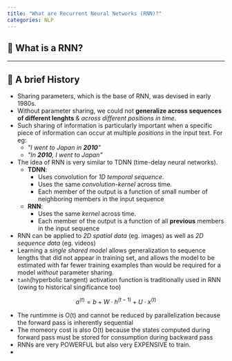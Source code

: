 ```yaml
---
title: "What are Recurrent Neural Networks (RNN)?"
categories: NLP
---
```


## 🤔 What is a RNN?

---

## 🔄 A brief History

- Sharing parameters, which is the base of RNN, was devised in early 1980s.
- Without parameter sharing, we could not **generalize across sequences of different lenghts** & _across different positions in time_.
- Such sharing of information is particularly important when a specific piece of information can occur at multiple _positions_ in the input text. For eg:
  - _"I went to Japan in **2010**"_
  - _"In **2010**, I went to Japan"_
- The idea of RNN is very similar to TDNN (time-delay neural networks).
  - **TDNN**:
    - Uses convolution for _1D temporal sequence_.
    - Uses the same _convolution-kernel_ across time.
    - Each member of the output is a function of small number of neighboring members in the input sequence
  - **RNN**:
    - Uses the same _kernel_ across time.
    - Each member of the output is a function of all **previous** members in the input sequence
- RNN can be applied to _2D spatial data_ (eg. images) as well as _2D sequence data_ (eg. videos)
- Learning a _single shared model_ allows generalization to sequence lengths that did not appear in training set, and allows the model to be estimated with far fewer training examples than would be required for a model _without_ parameter sharing.
- `tanh`(hyperbolic tangent) activation function is traditionally used in RNN (owing to historical singificance too)

$$
a^{(t)} = b + W\cdot h^{(t-1)} + U\cdot x^{(t)}
$$

- The runtimme is O(t) and cannot be reduced by parallelization because the forward pass is inherently sequential
- The momeory cost is also O(t) because the states computed during forward pass must be stored for consumption during backward pass
- RNNs are very POWERFUL but also very EXPENSIVE to train.
-